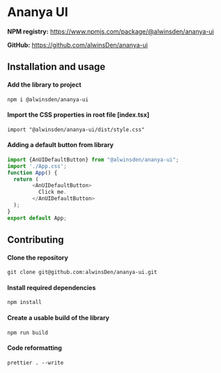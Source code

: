 # Ananya UI

**NPM registry:** https://www.npmjs.com/package/@alwinsden/ananya-ui

**GitHub:** https://github.com/alwinsDen/ananya-ui

## Installation and usage

#### Add the library to project
```shell
npm i @alwinsden/ananya-ui
```
#### Import the CSS properties in root file [index.tsx]
```shell
import "@alwinsden/ananya-ui/dist/style.css"
```

#### Adding a default button from library
```javascript
import {AnUIDefaultButton} from "@alwinsden/ananya-ui";
import './App.css';
function App() {
  return (
        <AnUIDefaultButton>
          Click me.
        </AnUIDefaultButton>
  );
}
export default App;

```

## Contributing

#### Clone the repository
```shell
git clone git@github.com:alwinsDen/ananya-ui.git
```

#### Install required dependencies
```shell
npm install
```

#### Create a usable build of the library
```shell
npm run build
```

#### Code reformatting
```shell
prettier . --write
```
